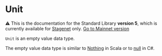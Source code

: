 # Unit

:warning: This is the documentation for the Standard Library **version 5**, which is currently available for [Stagenet](/en/blockchain/blockchain-network/) only. [Go to Mainnet version](/en/ride/data-types/unit)

`Unit` is an empty value data type.

The empty value data type is similar to [Nothing](https://www.scala-lang.org/api/2.9.1/scala/Nothing.html) in Scala or to [null](https://docs.microsoft.com/en-us/dotnet/csharp/language-reference/keywords/null) in C#.

